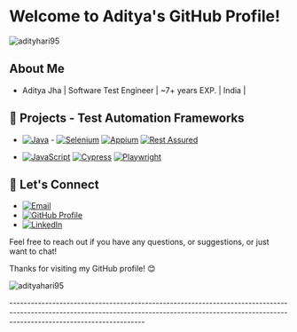 # Welcome to Aditya's GitHub Profile!
<p align="left"> <img src="https://komarev.com/ghpvc/?username=adityahari95&label=Profile%20views&color=0e75b6&style=flat" alt="adityhari95"/> </p>

## About Me

- Aditya Jha  |  Software Test Engineer  | ~7+ years EXP. | India |

## 🔭  Projects - Test Automation Frameworks

- [![Java](https://img.shields.io/badge/Java-007396?style=for-the-badge&logo=java&logoColor=white)](https://github.com/stars/adityahari95/lists/programming-language-java)  - 
  [![Selenium](https://img.shields.io/badge/Selenium-43B02A?style=for-the-badge&logo=selenium&logoColor=white)](https://github.com/stars/adityahari95/lists/selenium-automation-framework)
  [![Appium](https://img.shields.io/badge/Appium-40C4FF?style=for-the-badge&logo=appium&logoColor=white)](https://github.com/stars/adityahari95/lists/appium-automation-framework)
  [![Rest Assured](https://img.shields.io/badge/Rest%20Assured-5B47A5?style=for-the-badge&logo=rest-assured&logoColor=white)](https://github.com/stars/adityahari95/lists/restassured-framework)

- [![JavaScript](https://img.shields.io/badge/JavaScript-F7DF1E?style=for-the-badge&logo=javascript&logoColor=black)](https://github.com/stars/adityahari95/lists/programming-language-javascript)
[![Cypress](https://img.shields.io/badge/Cypress-17202C?style=for-the-badge&logo=cypress&logoColor=white)](https://github.com/stars/adityahari95/lists/cypress-automation-frameworks)
[![Playwright](https://img.shields.io/badge/Playwright-34495E?style=for-the-badge&logo=playwright&logoColor=white)](https://github.com/stars/adityahari95/lists/playwright-automation-frameworks)

## 📧 Let's Connect

- [![Email](https://img.shields.io/badge/Email-aditya.hari95%40gmail.com-green)](mailto:aditya.hari95@gmail.com)
- [![GitHub Profile](https://img.shields.io/badge/GitHub-Profile-blue)](https://github.com/adityahari95)
- [![LinkedIn](https://img.shields.io/badge/LinkedIn-Profile-blue)](https://www.linkedin.com/in/adityajha1995)
  
Feel free to reach out if you have any questions, or suggestions, or just want to chat!

Thanks for visiting my GitHub profile! 😊

<p align="left"> <img src="https://komarev.com/ghpvc/?username=adityahari95&label=Profile%20views&color=0e75b6&style=flat" alt="adityahari95" /> </p>
--------------------------------------------------------------------------------------------------------------------------------------------------------------------------------------------------
